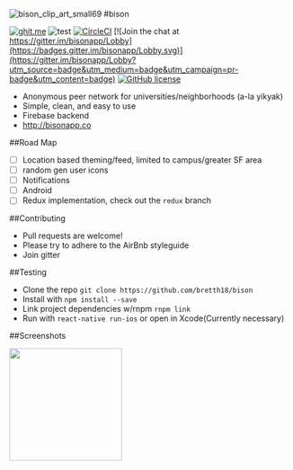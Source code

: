 
![bison_clip_art_small69](https://cloud.githubusercontent.com/assets/955730/14974940/63a959b4-10b0-11e6-8f04-f55e72df46e2.png)
#bison


[![ghit.me](https://ghit.me/badge.svg?repo=bretth18/bison)](https://ghit.me/repo/bretth18/bison)
![test](https://david-dm.org/bretth18/bison.svg)
[![CircleCI](https://circleci.com/gh/bretth18/bison.svg?style=shield)](https://circleci.com/gh/bretth18/bison)
[![Join the chat at https://gitter.im/bisonapp/Lobby](https://badges.gitter.im/bisonapp/Lobby.svg)](https://gitter.im/bisonapp/Lobby?utm_source=badge&utm_medium=badge&utm_campaign=pr-badge&utm_content=badge)
[![GitHub license](https://img.shields.io/badge/license-MIT-blue.svg)](https://raw.githubusercontent.com/bretth18/bison/master/LICENSE)
* Anonymous peer network for universities/neighborhoods (a-la yikyak)
* Simple, clean, and easy to use
* Firebase backend
* http://bisonapp.co


##Road Map
  - [ ] Location based theming/feed, limited to campus/greater SF area
  - [ ] random gen user icons  
  - [ ] Notifications
  - [ ] Android
  - [ ] Redux implementation, check out the `redux` branch

##Contributing
* Pull requests are welcome!
* Please try to adhere to the AirBnb styleguide
* Join gitter

##Testing
* Clone the repo ```git clone https://github.com/bretth18/bison```
* Install with ```npm install --save```
* Link project dependencies w/rnpm ```rnpm link```
* Run with ```react-native run-ios``` or open in Xcode(Currently necessary)

##Screenshots

<img src="https://cloud.githubusercontent.com/assets/955730/19419637/cdff1ce6-9390-11e6-8f49-5991059cfde7.png" width="200">
